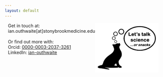 ```yaml
---
layout: default
---
```


<div style="display:flex">
     <div style="flex:1;padding-left:10px;">
          Get in touch at: ian.outhwaite[at]stonybrookmedicine.edu <br><br>
	  Or find out more with: <br>       
	  Orcid: <a href = "https://orcid.org/0000-0003-2037-3261"> 0000-0003-2037-3261 </a> <br> 
	  LinkedIn: <a href = "https://www.linkedin.com/in/ian-outhwaite"> ian-outhwaite </a>
     </div>
     <div style="flex:1;padding-right:10px;">
          <img src="assets/talk.png" width="200">
     </div>




